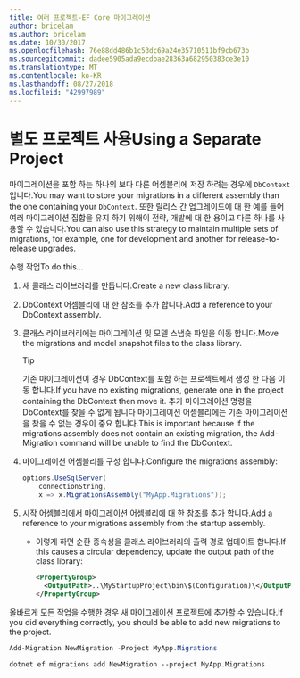 ```yaml
---
title: 여러 프로젝트-EF Core 마이그레이션
author: bricelam
ms.author: bricelam
ms.date: 10/30/2017
ms.openlocfilehash: 76e88dd486b1c53dc69a24e35710511bf9cb673b
ms.sourcegitcommit: dadee5905ada9ecdbae28363a682950383ce3e10
ms.translationtype: MT
ms.contentlocale: ko-KR
ms.lasthandoff: 08/27/2018
ms.locfileid: "42997989"
---
```

<a name="using-a-separate-project"></a><span data-ttu-id="53c54-102">별도 프로젝트 사용</span><span class="sxs-lookup"><span data-stu-id="53c54-102">Using a Separate Project</span></span>
========================
<span data-ttu-id="53c54-103">마이그레이션을 포함 하는 하나의 보다 다른 어셈블리에 저장 하려는 경우에 `DbContext`입니다.</span><span class="sxs-lookup"><span data-stu-id="53c54-103">You may want to store your migrations in a different assembly than the one containing your `DbContext`.</span></span> <span data-ttu-id="53c54-104">또한 릴리스 간 업그레이드에 대 한 예를 들어 여러 마이그레이션 집합을 유지 하기 위해이 전략, 개발에 대 한 용이고 다른 하나를 사용할 수 있습니다.</span><span class="sxs-lookup"><span data-stu-id="53c54-104">You can also use this strategy to maintain multiple sets of migrations, for example, one for development and another for release-to-release upgrades.</span></span>

<span data-ttu-id="53c54-105">수행 작업</span><span class="sxs-lookup"><span data-stu-id="53c54-105">To do this...</span></span>

1. <span data-ttu-id="53c54-106">새 클래스 라이브러리를 만듭니다.</span><span class="sxs-lookup"><span data-stu-id="53c54-106">Create a new class library.</span></span>

2. <span data-ttu-id="53c54-107">DbContext 어셈블리에 대 한 참조를 추가 합니다.</span><span class="sxs-lookup"><span data-stu-id="53c54-107">Add a reference to your DbContext assembly.</span></span>

3. <span data-ttu-id="53c54-108">클래스 라이브러리에는 마이그레이션 및 모델 스냅숏 파일을 이동 합니다.</span><span class="sxs-lookup"><span data-stu-id="53c54-108">Move the migrations and model snapshot files to the class library.</span></span>
   > [!TIP]
   > <span data-ttu-id="53c54-109">기존 마이그레이션이 경우 DbContext를 포함 하는 프로젝트에서 생성 한 다음 이동 합니다.</span><span class="sxs-lookup"><span data-stu-id="53c54-109">If you have no existing migrations, generate one in the project containing the DbContext then move it.</span></span> <span data-ttu-id="53c54-110">추가 마이그레이션 명령을 DbContext를 찾을 수 없게 됩니다 마이그레이션 어셈블리에는 기존 마이그레이션을 찾을 수 없는 경우이 중요 합니다.</span><span class="sxs-lookup"><span data-stu-id="53c54-110">This is important because if the migrations assembly does not contain an existing migration, the Add-Migration command will be unable to find the DbContext.</span></span>

4. <span data-ttu-id="53c54-111">마이그레이션 어셈블리를 구성 합니다.</span><span class="sxs-lookup"><span data-stu-id="53c54-111">Configure the migrations assembly:</span></span>

   ``` csharp
   options.UseSqlServer(
       connectionString,
       x => x.MigrationsAssembly("MyApp.Migrations"));
   ```

5. <span data-ttu-id="53c54-112">시작 어셈블리에서 마이그레이션 어셈블리에 대 한 참조를 추가 합니다.</span><span class="sxs-lookup"><span data-stu-id="53c54-112">Add a reference to your migrations assembly from the startup assembly.</span></span>
   * <span data-ttu-id="53c54-113">이렇게 하면 순환 종속성을 클래스 라이브러리의 출력 경로 업데이트 합니다.</span><span class="sxs-lookup"><span data-stu-id="53c54-113">If this causes a circular dependency, update the output path of the class library:</span></span>

     ``` xml
     <PropertyGroup>
       <OutputPath>..\MyStartupProject\bin\$(Configuration)\</OutputPath>
     </PropertyGroup>
     ```

<span data-ttu-id="53c54-114">올바르게 모든 작업을 수행한 경우 새 마이그레이션 프로젝트에 추가할 수 있습니다.</span><span class="sxs-lookup"><span data-stu-id="53c54-114">If you did everything correctly, you should be able to add new migrations to the project.</span></span>

``` powershell
Add-Migration NewMigration -Project MyApp.Migrations
```
``` Console
dotnet ef migrations add NewMigration --project MyApp.Migrations
```
